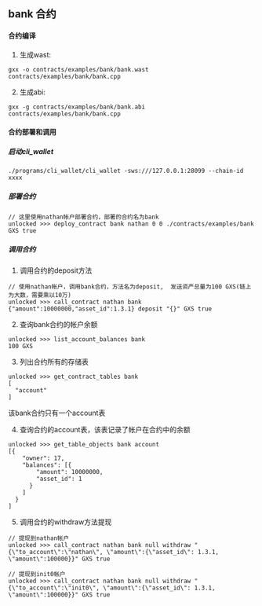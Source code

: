 bank 合约
---------




#### 合约编译

1. 生成wast:
```
gxx -o contracts/examples/bank/bank.wast contracts/examples/bank/bank.cpp 
```

2. 生成abi:
```
gxx -g contracts/examples/bank/bank.abi contracts/examples/bank/bank.cpp 
```

#### 合约部署和调用

##### 启动cli_wallet
```
./programs/cli_wallet/cli_wallet -sws:///127.0.0.1:28099 --chain-id xxxx
```

##### 部署合约
```
// 这里使用nathan帐户部署合约，部署的合约名为bank
unlocked >>> deploy_contract bank nathan 0 0 ./contracts/examples/bank GXS true

```

##### 调用合约

1. 调用合约的deposit方法
```
// 使用nathan帐户，调用bank合约，方法名为deposit,  发送资产总量为100 GXS(链上为大数，需要乘以10万)
unlocked >>> call_contract nathan bank {"amount":10000000,"asset_id":1.3.1} deposit "{}" GXS true
```

2. 查询bank合约的帐户余额
```
unlocked >>> list_account_balances bank
100 GXS
```

3. 列出合约所有的存储表
```
unlocked >>> get_contract_tables bank
[
  "account"
]
```
该bank合约只有一个account表

4. 查询合约的account表，该表记录了帐户在合约中的余额
```
unlocked >>> get_table_objects bank account
[{
    "owner": 17,
    "balances": [{
        "amount": 10000000,
        "asset_id": 1
      }
    ]
  }
]
```

5. 调用合约的withdraw方法提现

```
// 提现到nathan帐户
unlocked >>> call_contract nathan bank null withdraw "{\"to_account\":\"nathan\", \"amount\":{\"asset_id\": 1.3.1, \"amount\":100000}}" GXS true

// 提现到init0帐户
unlocked >>> call_contract nathan bank null withdraw "{\"to_account\":\"init0\", \"amount\":{\"asset_id\": 1.3.1, \"amount\":100000}}" GXS true

```

